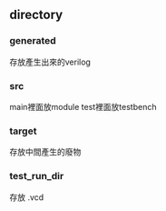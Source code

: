 ## directory
### generated 
存放產生出來的verilog

### src
main裡面放module
test裡面放testbench

### target
存放中間產生的廢物

### test_run_dir
存放 .vcd